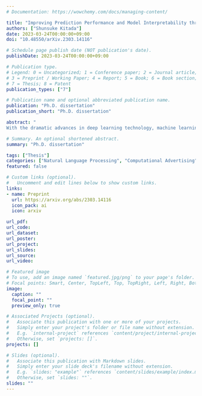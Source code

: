 ```yaml
---
# Documentation: https://wowchemy.com/docs/managing-content/

title: "Improving Prediction Performance and Model Interpretability through Attention Mechanisms from Basic and Applied Research Perspectives"
authors: ["Shunsuke Kitada"]
date: 2023-03-24T00:00:00+09:00
doi: "10.48550/arXiv.2303.14116"

# Schedule page publish date (NOT publication's date).
publishDate: 2023-03-24T00:00:00+09:00

# Publication type.
# Legend: 0 = Uncategorized; 1 = Conference paper; 2 = Journal article;
# 3 = Preprint / Working Paper; 4 = Report; 5 = Book; 6 = Book section;
# 7 = Thesis; 8 = Patent
publication_types: ["7"]

# Publication name and optional abbreviated publication name.
publication: "Ph.D. dissertation"
publication_short: "Ph.D. dissertation"

abstract: "
With the dramatic advances in deep learning technology, machine learning research is focusing on improving the interpretability of model predictions as well as prediction performance in both basic and applied research. While deep learning models have much higher prediction performance than traditional machine learning models, the specific prediction process is still difficult to interpret and/or explain. This is known as the black-boxing of machine learning models and is recognized as a particularly important problem in a wide range of research fields, including manufacturing, commerce, robotics, and other industries where the use of such technology has become commonplace, as well as the medical field, where mistakes are not tolerated. This bulletin is based on the summary of the author's dissertation. The research summarized in the dissertation focuses on the attention mechanism, which has been the focus of much attention in recent years, and discusses its potential for both basic research in terms of improving prediction performance and interpretability, and applied research in terms of evaluating it for real-world applications using large data sets beyond the laboratory environment. The dissertation also concludes with a summary of the implications of these findings for subsequent research and future prospects in the field."

# Summary. An optional shortened abstract.
summary: "Ph.D. dissertation"

tags: ["Thesis"]
categories: ["Natural Language Processing", "Computational Advertising", "Attention Mechanism", "Adversarial Training", "Virtual Adversarial Training", "Interpretability", "Explainability", "Ad Conversion Prediction", "Ad Discontinuation Prediction"]
featured: false

# Custom links (optional).
#   Uncomment and edit lines below to show custom links.
links:
- name: Preprint
  url: https://arxiv.org/abs/2303.14116
  icon_pack: ai
  icon: arxiv

url_pdf:
url_code:
url_dataset:
url_poster:
url_project:
url_slides:
url_source:
url_video:

# Featured image
# To use, add an image named `featured.jpg/png` to your page's folder. 
# Focal points: Smart, Center, TopLeft, Top, TopRight, Left, Right, BottomLeft, Bottom, BottomRight.
image:
  caption: ""
  focal_point: ""
  preview_only: true

# Associated Projects (optional).
#   Associate this publication with one or more of your projects.
#   Simply enter your project's folder or file name without extension.
#   E.g. `internal-project` references `content/project/internal-project/index.md`.
#   Otherwise, set `projects: []`.
projects: []

# Slides (optional).
#   Associate this publication with Markdown slides.
#   Simply enter your slide deck's filename without extension.
#   E.g. `slides: "example"` references `content/slides/example/index.md`.
#   Otherwise, set `slides: ""`.
slides: ""
---
```

